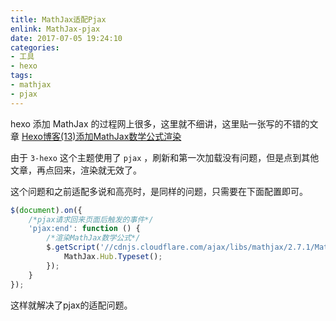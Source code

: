```yaml
---
title: MathJax适配Pjax
enlink: MathJax-pjax
date: 2017-07-05 19:24:10
categories:
- 工具
- hexo
tags:
- mathjax
- pjax
---
```


hexo 添加 MathJax 的过程网上很多，这里就不细讲，这里贴一张写的不错的文章 [Hexo博客(13)添加MathJax数学公式渲染](http://masikkk.com/article/hexo-13-MathJax/)

由于 `3-hexo` 这个主题使用了 `pjax` ，刷新和第一次加载没有问题，但是点到其他文章，再点回来，渲染就无效了。

这个问题和之前适配多说和高亮时，是同样的问题，只需要在下面配置即可。
```js
$(document).on({
    /*pjax请求回来页面后触发的事件*/
    'pjax:end': function () {
        /*渲染MathJax数学公式*/
        $.getScript('//cdnjs.cloudflare.com/ajax/libs/mathjax/2.7.1/MathJax.js?config=TeX-MML-AM_CHTML',function () {
            MathJax.Hub.Typeset();
        });
    }
});
```

这样就解决了pjax的适配问题。
